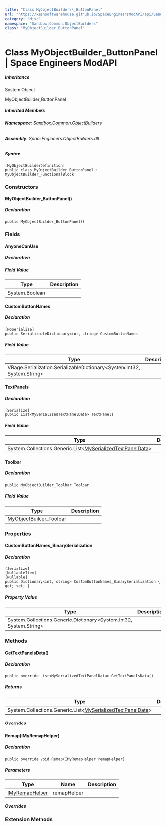 ```yaml
---
title: "Class MyObjectBuilder\\_ButtonPanel"
url: "https://keensoftwarehouse.github.io/SpaceEngineersModAPI/api/Sandbox.Common.ObjectBuilders.MyObjectBuilder_ButtonPanel.html"
category: "Misc"
namespace: "Sandbox.Common.ObjectBuilders"
class: "MyObjectBuilder_ButtonPanel"
---
```


# Class MyObjectBuilder\_ButtonPanel | Space Engineers ModAPI

##### Inheritance

System.Object

MyObjectBuilder\_ButtonPanel

##### Inherited Members

###### **Namespace**: [Sandbox.Common.ObjectBuilders](https://keensoftwarehouse.github.io/SpaceEngineersModAPI/api/Sandbox.Common.ObjectBuilders.html)

###### **Assembly**: SpaceEngineers.ObjectBuilders.dll

##### Syntax

```
[MyObjectBuilderDefinition]
public class MyObjectBuilder_ButtonPanel : MyObjectBuilder_FunctionalBlock
```

### Constructors

#### MyObjectBuilder\_ButtonPanel()

##### Declaration

```
public MyObjectBuilder_ButtonPanel()
```

### Fields

#### AnyoneCanUse

##### Declaration

##### Field Value

| Type | Description |
| --- | --- |
| System.Boolean |     |

#### CustomButtonNames

##### Declaration

```
[NoSerialize]
public SerializableDictionary<int, string> CustomButtonNames
```

##### Field Value

| Type | Description |
| --- | --- |
| VRage.Serialization.SerializableDictionary<System.Int32, System.String\> |     |

#### TextPanels

##### Declaration

```
[Serialize]
public List<MySerializedTextPanelData> TextPanels
```

##### Field Value

| Type | Description |
| --- | --- |
| System.Collections.Generic.List<[MySerializedTextPanelData](https://keensoftwarehouse.github.io/SpaceEngineersModAPI/api/VRage.Game.ObjectBuilders.MySerializedTextPanelData.html)\> |     |

#### Toolbar

##### Declaration

```
public MyObjectBuilder_Toolbar Toolbar
```

##### Field Value

| Type | Description |
| --- | --- |
| [MyObjectBuilder\_Toolbar](https://keensoftwarehouse.github.io/SpaceEngineersModAPI/api/VRage.Game.MyObjectBuilder_Toolbar.html) |     |

### Properties

#### CustomButtonNames\_BinarySerialization

##### Declaration

```
[Serialize]
[NullableItem]
[Nullable]
public Dictionary<int, string> CustomButtonNames_BinarySerialization { get; set; }
```

##### Property Value

| Type | Description |
| --- | --- |
| System.Collections.Generic.Dictionary<System.Int32, System.String\> |     |

### Methods

#### GetTextPanelsData()

##### Declaration

```
public override List<MySerializedTextPanelData> GetTextPanelsData()
```

##### Returns

| Type | Description |
| --- | --- |
| System.Collections.Generic.List<[MySerializedTextPanelData](https://keensoftwarehouse.github.io/SpaceEngineersModAPI/api/VRage.Game.ObjectBuilders.MySerializedTextPanelData.html)\> |     |

##### Overrides

#### Remap(IMyRemapHelper)

##### Declaration

```
public override void Remap(IMyRemapHelper remapHelper)
```

##### Parameters

| Type | Name | Description |
| --- | --- | --- |
| [IMyRemapHelper](https://keensoftwarehouse.github.io/SpaceEngineersModAPI/api/VRage.ModAPI.IMyRemapHelper.html) | remapHelper |     |

##### Overrides

### Extension Methods
